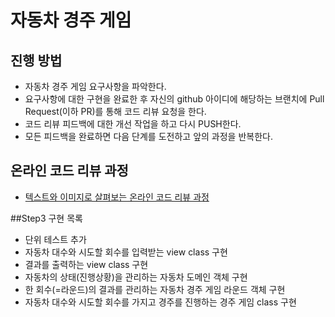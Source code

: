 # 자동차 경주 게임
## 진행 방법
* 자동차 경주 게임 요구사항을 파악한다.
* 요구사항에 대한 구현을 완료한 후 자신의 github 아이디에 해당하는 브랜치에 Pull Request(이하 PR)를 통해 코드 리뷰 요청을 한다.
* 코드 리뷰 피드백에 대한 개선 작업을 하고 다시 PUSH한다.
* 모든 피드백을 완료하면 다음 단계를 도전하고 앞의 과정을 반복한다.

## 온라인 코드 리뷰 과정
* [텍스트와 이미지로 살펴보는 온라인 코드 리뷰 과정](https://github.com/next-step/nextstep-docs/tree/master/codereview)

##Step3 구현 목록
* 단위 테스트 추가
* 자동차 대수와 시도할 회수를 입력받는 view class 구현
* 결과를 출력하는 view class 구현
* 자동차의 상태(진행상황)을 관리하는 자동차 도메인 객체 구현
* 한 회수(=라운드)의 결과를 관리하는 자동차 경주 게임 라운드 객체 구현
* 자동차 대수와 시도할 회수를 가지고 경주를 진행하는 경주 게임 class 구현